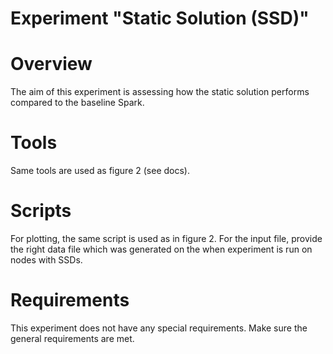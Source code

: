 # Experiment "Static Solution (SSD)"

# Overview
The aim of this experiment is assessing how the static solution performs compared to the baseline Spark.

# Tools
Same tools are used as figure 2 (see docs).

# Scripts
For plotting, the same script is used as in figure 2. For the input file, provide the right data file which was generated on the when experiment is run on nodes with SSDs.

# Requirements
This experiment does not have any special requirements. Make sure the general requirements are met.
